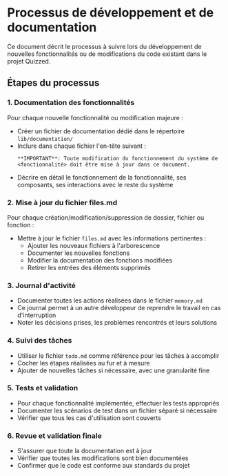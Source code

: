# Processus de développement et de documentation

Ce document décrit le processus à suivre lors du développement de nouvelles fonctionnalités ou de modifications du code existant dans le projet Quizzed.

## Étapes du processus

### 1. Documentation des fonctionnalités

Pour chaque nouvelle fonctionnalité ou modification majeure :

- Créer un fichier de documentation dédié dans le répertoire `lib/documentation/`
- Inclure dans chaque fichier l'en-tête suivant :
  ```
  **IMPORTANT**: Toute modification du fonctionnement du système de <fonctionnalité> doit être mise à jour dans ce document.
  ```
- Décrire en détail le fonctionnement de la fonctionnalité, ses composants, ses interactions avec le reste du système

### 2. Mise à jour du fichier files.md

Pour chaque création/modification/suppression de dossier, fichier ou fonction :

- Mettre à jour le fichier `files.md` avec les informations pertinentes :
  - Ajouter les nouveaux fichiers à l'arborescence
  - Documenter les nouvelles fonctions
  - Modifier la documentation des fonctions modifiées
  - Retirer les entrées des éléments supprimés

### 3. Journal d'activité

- Documenter toutes les actions réalisées dans le fichier `memory.md`
- Ce journal permet à un autre développeur de reprendre le travail en cas d'interruption
- Noter les décisions prises, les problèmes rencontrés et leurs solutions

### 4. Suivi des tâches

- Utiliser le fichier `todo.md` comme référence pour les tâches à accomplir
- Cocher les étapes réalisées au fur et à mesure
- Ajouter de nouvelles tâches si nécessaire, avec une granularité fine

### 5. Tests et validation

- Pour chaque fonctionnalité implémentée, effectuer les tests appropriés
- Documenter les scénarios de test dans un fichier séparé si nécessaire
- Vérifier que tous les cas d'utilisation sont couverts

### 6. Revue et validation finale

- S'assurer que toute la documentation est à jour
- Vérifier que toutes les modifications sont bien documentées
- Confirmer que le code est conforme aux standards du projet

